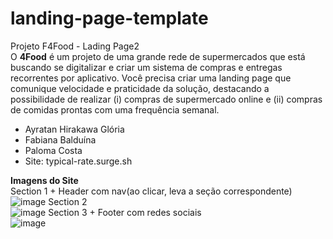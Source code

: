# landing-page-template
Projeto F4Food - Lading Page2 <br>
O <strong>4Food</strong> é um projeto de uma grande rede de supermercados que está buscando se digitalizar e criar um sistema de compras e entregas recorrentes por aplicativo. Você precisa criar uma landing page que comunique velocidade e praticidade da solução, destacando a possibilidade de realizar (i) compras de supermercado online e (ii) compras de comidas prontas com uma frequência semanal.<br>
<ul>
  <li>Ayratan Hirakawa Glória
  <li>Fabiana Balduína
  <li>Paloma Costa

  <li> Site: typical-rate.surge.sh
</ul>

<strong>Imagens do Site</strong> <br>
Section 1 + Header com nav(ao clicar, leva a seção correspondente)<br>
![image](https://user-images.githubusercontent.com/70165987/132145652-852fddb8-358d-41bf-9434-17f15cd90fe0.png)
Section 2 <br>
![image](https://user-images.githubusercontent.com/70165987/132145665-19e2ae91-04fc-4182-a226-2760b7c733b2.png)
Section 3 + Footer com redes sociais<br>
![image](https://user-images.githubusercontent.com/70165987/132145679-d4ebad1b-bad6-4892-9569-c6974489f344.png)
